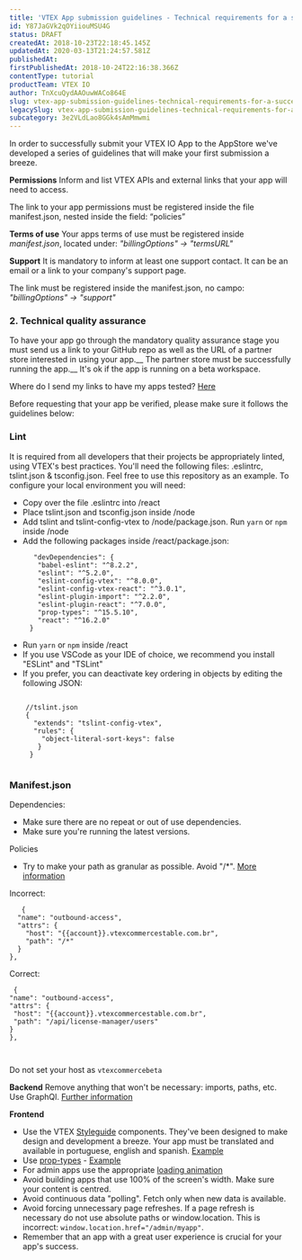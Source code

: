 ```yaml
---
title: 'VTEX App submission guidelines - Technical requirements for a successful app submission'
id: Y87JaGVk2qOYiiouMSU4G
status: DRAFT
createdAt: 2018-10-23T22:18:45.145Z
updatedAt: 2020-03-13T21:24:57.581Z
publishedAt: 
firstPublishedAt: 2018-10-24T22:16:38.366Z
contentType: tutorial
productTeam: VTEX IO
author: TnXcuQydAAOuwWACo864E
slug: vtex-app-submission-guidelines-technical-requirements-for-a-successful-app
legacySlug: vtex-app-submission-guidelines-technical-requirements-for-a-successful-app
subcategory: 3e2VLdLao8GGk4sAmMmwmi
---
```


In order to successfully submit your VTEX IO App to the AppStore we've developed a series of guidelines that will make your first submission a breeze.

__Permissions__ 
Inform and list VTEX APIs and external links that your app will need to access.

The link to your app permissions must be registered inside the file manifest.json, nested inside the field:  “policies”    


__Terms of use__
Your apps terms of use must be registered inside *manifest.json*, located under:  *"billingOptions"  →  "termsURL"*

__Support__ 
It is mandatory to inform at least one support contact.  It can be an email or a link to your company's support page.

The link must be registered inside the manifest.json, no campo:  *"billingOptions" →  "support"*


### 2. Technical quality assurance
To have your app go through the mandatory quality assurance stage you must send us a link to your GitHub repo as well as the URL of a partner store interested in using your app.__  The partner store must be successfully running the app.__  It's ok if the app is running on a beta workspace.

Where do I send my links to have my apps tested? [Here](https://goo.gl/forms/RO39RytBDJFRdRbR2)

Before requesting that your app be verified, please make sure it follows the guidelines below:

### Lint
It is required from all developers that their projects be appropriately linted, using VTEX's best practices.  You'll need the following files: .eslintrc, tslint.json & tsconfig.json. Feel free to use this  repository as an example.
To configure your local environment you will need:
- Copy over the file .eslintrc into /react
- Place tslint.json and tsconfig.json inside /node
- Add tslint and tslint-config-vtex to /node/package.json. Run `yarn` or `npm` inside /node
- Add the following packages inside  /react/package.json:

```
      "devDependencies": {
       "babel-eslint": "^8.2.2",
       "eslint": "^5.2.0",
       "eslint-config-vtex": "^8.0.0",
       "eslint-config-vtex-react": "^3.0.1",
       "eslint-plugin-import": "^2.2.0",
       "eslint-plugin-react": "^7.0.0",
       "prop-types": "^15.5.10",
       "react": "^16.2.0"
     }

```


- Run `yarn` or `npm` inside /react
- If you use VSCode as your IDE of choice, we recommend you install "ESLint" and "TSLint"
- If you prefer, you can deactivate key ordering in objects by editing the following JSON:

```

    //tslint.json
    {
      "extends": "tslint-config-vtex",
      "rules": {
        "object-literal-sort-keys": false
       }
     }
    
```    
    
### Manifest.json
Dependencies:
- Make sure there are no repeat or out of use dependencies.
- Make sure you're running the latest versions.

Policies
- Try to make your path as granular as possible.  Avoid "/*". [More information](http://help.vtex.com/pt/tutorial/autorizando-sua-app)


Incorrect:
```
   {
  "name": "outbound-access",
  "attrs": {
    "host": "{{account}}.vtexcommercestable.com.br",
    "path": "/*"
  }
},
```

 Correct:

   ```
    {
  "name": "outbound-access",
  "attrs": {
    "host": "{{account}}.vtexcommercestable.com.br",
    "path": "/api/license-manager/users"
  }
},
    
    
  ```
    
Do not set your host as `vtexcommercebeta`


__Backend__
Remove anything that won't be necessary:  imports, paths, etc.
Use GraphQl. [Further information](https://github.com/vtex/graphql-server/wiki)

__Frontend__
- Use the VTEX [Styleguide](https://vtex.github.io/styleguide/) components.  They've been designed to make design and development a breeze.  Your app must be translated and available in portuguese, english and spanish.  [Example](https://github.com/vtex-apps/dreamstore/tree/master/react/locales)
- Use [prop-types](https://reactjs.org/docs/typechecking-with-proptypes.html) - [Example](https://github.com/vtex-apps/landing-pages/blob/4be8354f3384ad75439caeaf0b0a2b446cdbcad8/react/components/Footer/FooterLink.js)
- For admin apps use the appropriate [loading animation](http://help.vtex.com/pt/tutorial/admin-app-loading-animacao)
- Avoid building apps that use 100% of the screen's width. Make sure your content is centred.
- Avoid continuous data "polling".  Fetch only when new data is available.
- Avoid forcing unnecessary page refreshes.  If a page refresh is necessary do not use absolute paths or window.location.  This is incorrect: `window.location.href="/admin/myapp"`.
- Remember that an app with a great user experience is crucial for your app's success.
